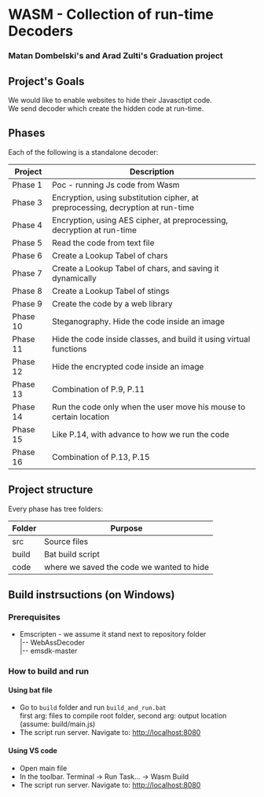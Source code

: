 # WASM - Collection of run-time Decoders

### Matan Dombelski's and Arad Zulti's Graduation project

## Project's Goals

We would like to enable websites to hide their Javasctipt code. \
We send decoder which create the hidden code at run-time. 

## Phases

Each of the following is a standalone decoder:

| Project | Description |
| ------- | ----------- |
| Phase 1 | Poc - running Js code from Wasm |
| Phase 3 | Encryption, using substitution cipher, at preprocessing, decryption at run-time |
| Phase 4 | Encryption, using AES cipher, at preprocessing, decryption at run-time |
| Phase 5 | Read the code from text file |
| Phase 6 | Create a Lookup Tabel of chars |
| Phase 7 | Create a Lookup Tabel of chars, and saving it dynamically |
| Phase 8 | Create a Lookup Tabel of stings |
| Phase 9 | Create the code by a web library |
| Phase 10 | Steganography. Hide the code inside an image |
| Phase 11 | Hide the code inside classes, and build it using virtual functions |
| Phase 12 | Hide the encrypted code inside an image |
| Phase 13 | Combination of P.9, P.11 |
| Phase 14 | Run the code only when the user move his mouse to certain location |
| Phase 15 | Like P.14, with advance to how we run the code |
| Phase 16 | Combination of P.13, P.15 |

## Project structure
 
Every phase has tree folders:

| Folder | Purpose |
| ------ | ------- |
| src    | Source files |
| build  | Bat build script |
| code   | where we saved the code we wanted to hide |

## Build instrsuctions (on Windows)

### Prerequisites

-  Emscripten - we assume it stand next to repository folder \
|-- WebAssDecoder \
|-- emsdk-master 

### How to build and run

#### Using bat file

- Go to `build` folder and run `build_and_run.bat` \
first arg: files to compile root folder, second arg: output location (assume: build/main.js) 
- The script run server. Navigate to: [http://localhost:8080](http://localhost:8080)

#### Using VS code

- Open main file 
- In the toolbar. Terminal -> Run Task... -> Wasm Build
- The script run server. Navigate to: [http://localhost:8080](http://localhost:8080)
